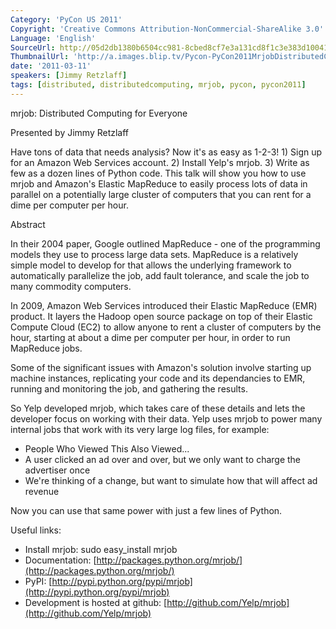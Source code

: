 ```yaml
---
Category: 'PyCon US 2011'
Copyright: 'Creative Commons Attribution-NonCommercial-ShareAlike 3.0'
Language: 'English'
SourceUrl: http://05d2db1380b6504cc981-8cbed8cf7e3a131cd8f1c3e383d10041.r93.cf2.rackcdn.com/pycon-us-2011/404_mrjob-distributed-computing-for-everyone.mp4
ThumbnailUrl: 'http://a.images.blip.tv/Pycon-PyCon2011MrjobDistributedComputingForEveryone940.png'
date: '2011-03-11'
speakers: [Jimmy Retzlaff]
tags: [distributed, distributedcomputing, mrjob, pycon, pycon2011]
---
```

mrjob: Distributed Computing for Everyone

Presented by Jimmy Retzlaff

Have tons of data that needs analysis? Now it's as easy as 1-2-3! 1) Sign up
for an Amazon Web Services account. 2) Install Yelp's mrjob. 3) Write as few
as a dozen lines of Python code. This talk will show you how to use mrjob and
Amazon's Elastic MapReduce to easily process lots of data in parallel on a
potentially large cluster of computers that you can rent for a dime per
computer per hour.

Abstract

In their 2004 paper, Google outlined MapReduce - one of the programming models
they use to process large data sets. MapReduce is a relatively simple model to
develop for that allows the underlying framework to automatically parallelize
the job, add fault tolerance, and scale the job to many commodity computers.

In 2009, Amazon Web Services introduced their Elastic MapReduce (EMR) product.
It layers the Hadoop open source package on top of their Elastic Compute Cloud
(EC2) to allow anyone to rent a cluster of computers by the hour, starting at
about a dime per computer per hour, in order to run MapReduce jobs.

Some of the significant issues with Amazon's solution involve starting up
machine instances, replicating your code and its dependancies to EMR, running
and monitoring the job, and gathering the results.

So Yelp developed mrjob, which takes care of these details and lets the
developer focus on working with their data. Yelp uses mrjob to power many
internal jobs that work with its very large log files, for example:

  * People Who Viewed This Also Viewed... 
  * A user clicked an ad over and over, but we only want to charge the advertiser once 
  * We're thinking of a change, but want to simulate how that will affect ad revenue 

Now you can use that same power with just a few lines of Python.

Useful links:

  * Install mrjob: sudo easy_install mrjob 
  * Documentation: [http://packages.python.org/mrjob/](http://packages.python.org/mrjob/)
  * PyPI: [http://pypi.python.org/pypi/mrjob](http://pypi.python.org/pypi/mrjob)
  * Development is hosted at github: [http://github.com/Yelp/mrjob](http://github.com/Yelp/mrjob)

